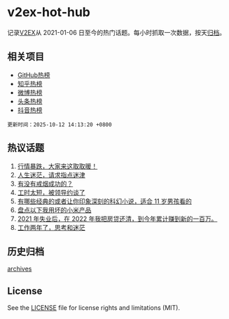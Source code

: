 # v2ex-hot-hub

 记录[V2EX](https://www.v2ex.com/)从 2021-01-06 日至今的热门话题。每小时抓取一次数据，按天[归档](archives)。
 
 ## 相关项目

- [GitHub热榜](https://github.com/snaildev/github-hot-hub)
- [知乎热榜](https://github.com/snaildev/zhihu-hot-hub)
- [微博热榜](https://github.com/snaildev/weibo-hot-hub)
- [头条热榜](https://github.com/snaildev/toutiao-hot-hub)
- [抖音热榜](https://github.com/snaildev/douyin-hot-hub)


 `更新时间：2025-10-12 14:13:20 +0800`

## 热议话题

1. [行情暴跌，大家来这取取暖！](https://www.v2ex.com/t/1164449)
1. [人生迷茫，请求指点迷津](https://www.v2ex.com/t/1164503)
1. [有没有戒烟成功的？](https://www.v2ex.com/t/1164463)
1. [工时太短，被领导约谈了](https://www.v2ex.com/t/1164476)
1. [有哪些经典的或者让你印象深刻的科幻小说，适合 11 岁男孩看的](https://www.v2ex.com/t/1164483)
1. [盘点以下我用坏的小米产品](https://www.v2ex.com/t/1164584)
1. [2021 年失业后，在 2022 年我把房贷还清，到今年累计赚到新的一百万。](https://www.v2ex.com/t/1164574)
1. [工作两年了，思考和迷茫](https://www.v2ex.com/t/1164575)

## 历史归档

[archives](archives)

## License

See the [LICENSE](LICENSE) file for license rights and limitations (MIT).

